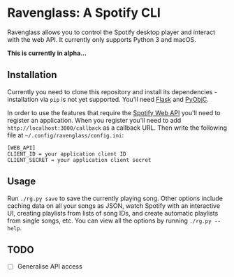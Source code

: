 # Ravenglass: A Spotify CLI

Ravenglass allows you to control the Spotify desktop player and interact with
the web API. It currently only supports Python 3 and macOS.

**This is currently in alpha...**

## Installation

Currently you need to clone this repository and install its dependencies -
installation via `pip` is not yet supported. You'll need [Flask][] and
[PyObjC][].

[Flask]: http://flask.pocoo.org
[PyObjC]: https://pythonhosted.org/pyobjc/install.html

In order to use the features that require the [Spotify Web API][api] you'll need
to register an application. When you register you'll need to add
`http://localhost:3000/callback` as a callback URL. Then write the following
file at `~/.config/ravenglass/config.ini`:

```
[WEB_API]
CLIENT_ID = your application client ID
CLIENT_SECRET = your application client secret
```

[api]: https://developer.spotify.com/web-api/

## Usage

Run `./rg.py save` to save the currently playing song. Other options include
caching data on all your songs as JSON, watch Spotify with an interactive UI,
creating playlists from lists of song IDs, and create automatic playlists from
single songs, etc. You can view all the options by running `./rg.py --help`.

## TODO

* [ ] Generalise API access
